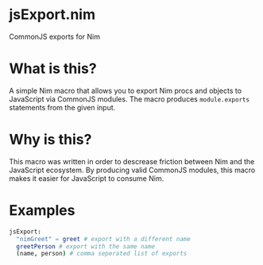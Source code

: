# jsExport.nim
CommonJS exports for Nim

# What is this?
A simple Nim macro that allows you to export Nim procs and objects to JavaScript via CommonJS modules. The macro produces `module.exports` statements from the given input.

# Why is this?
This macro was written in order to descrease friction between Nim and the JavaScript ecosystem. By producing valid CommonJS modules, this macro makes it easier for JavaScript to consume Nim.

# Examples
```nim
jsExport:
  "nimGreet" = greet # export with a different name
  greetPerson # export with the same name
  (name, person) # comma seperated list of exports
```
